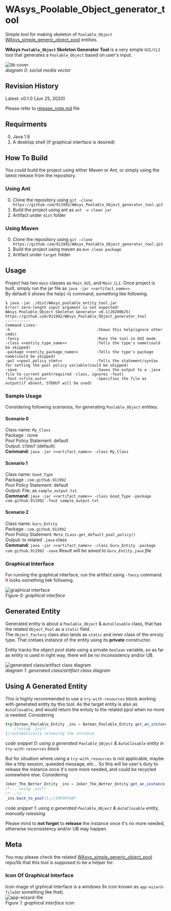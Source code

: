 # WAsys_Poolable_Object_generator_tool
Simple tool for making skeleton of `Poolable_Object` [WAsys_simple_generic_object_pool](https://github.com/911992/WAsys_simple_generic_object_pool) entities.

**WAsys `Poolable_Object` Skeleton Generator Tool** is a very simple `GUI/CLI` tool that generates a `Poolable_Object` based on user's input.  

![lib cover](./_docs/_diagrams/cover.svg)  
*diagram 0: social media vector*

## Revision History
Latest: v0.1.0 (Jun 25, 2020)  

Please refer to [release_note.md](./release_note.md) file  

## Requirments
0. Java 1.8  
1. A desktop shell (if graphical interface is desired)

## How To Build
You could build the project using either Maven or Ant, or simply using the latest release from the repository.  

### Using Ant
0. Clone the repository  using `git -clone https://github.com/911992/WAsys_Poolable_Object_generator_tool.git`
1. Build the project using ant as `ant -v clean jar`
2. Artifact under `dist` folder

### Using Maven
0. Clone the repository  using `git -clone https://github.com/911992/WAsys_Poolable_Object_generator_tool.git`
1. Build the project using maven as `mvn clean package`
2. Artifact under `target` folder

## Usage 
Project has two `main` classes as `Main_GUI`, and `Main_CLI`. Once project is built, simply run the jar file as `java -jar <<artifact_name>>`.  
By default it shows the help(`-h`) command, something like following.
```
$ java -jar ./dist/WAsys_poolable_entity_tool.jar
Error! zero-length input argument is not expected!
WAsys Poolable_Object Skeleton Generator v0.1(20200625)
https://github.com/911992/WAsys_Poolable_Object_generator_tool
-----------
Command Lines:
-h                                      :Shows this help(ignore other cmds)
-fancy                                  :Runs the tool in GUI mode
-class <<entity_type_name>>             :Tells the type's name(could be skipped)
-package <<entity_package_name>>        :Tells the type's package name(could be skipped)
-pol <<pool_policy_stmt>>               :Tells the statement/syntax for setting the pool policy variable(could be skipped)
-save                                   :Saves the output to a .java file to current path(required -class, ignores -fout)
-fout <<file_out>>                      :Specifies the file as output(if absent, STDOUT will be used)
```

### Sample Usage
Considering following scenarios, for generating `Poolable_Object` entities.  

#### Scenario 0
Class name: `My_Class`  
Package : none  
Pool Policy Statement: default  
Output: `STDOUT` (default)  
**Command:** `java -jar <<artifact_name>> -class My_Class`

#### Scenario 1
Class name: `Good_Type`  
Package : `com.github.911992`  
Pool Policy Statement: default  
Output: File, as `sample_output.txt`  
**Command:** `java -jar <<artifact_name>> -class Good_Type -package com.github.911992 -fout sample_output.txt`

#### Scenario 2
Class name: `Guru_Entity`  
Package : `com.github.911992`  
Pool Policy Statement: `Meta_CLass.get_default_pool_policy()`  
Output: to related `.java` class  
**Command:** `java -jar <<artifact_name>> -class Guru_Entity -package com.github.911992 -save` *Result will be saved to `Guru_Entity.java` file*

### Graphical Interface
For running the graphical interface, run the artifact using `-fancy` command. It looks osmething liek following.

![graphical interface](./_docs/_images/graphical_interface_sample.png)  
*Figure 0: graphical interface*

## Generated Entity
Generated entity is about a `Poolable_Object` & `AutoClosable` class, that has the related `Object_Pool` as a `static` field.  
The `Object_Factory` class also lands as `static` and inner class of the enruty type. That cretaes instance of the entity using its **private** constructor.  

Entity tracks the object pool state using a private `boolean` variable, so as far as entity is used in right way, there will be no inconsistency and/or UB.

![generated class/artifact class diagram](./_docs/_diagrams/gen_artifact_class_diagram_partial.svg)  
*diagram 1: generated class/artifact class diagram*

## Using A Generated Entity
This is highly recommended to use a `try-with-resources` block working with generated entity by this tool. As the target entity is also as `AutoClosable`, and would return the entuty to the related ppol when no more is needed. Considering
```java
try(Batman_Poolable_Entity _ins = Batman_Poolable_Entity.get_an_instance();){
    /*using _ins*/
}//automatically releasing the instance
```
*code snippet 0: using a generated `Poolable_Object` & `AutoClosable` entity in `try-with-resources` block*

But for situation where using a `try-with_resources` is not applicable, maybe like a http session, queeded message, etc... So this will be user's duty to release the instance once it's nore more needed, and could be recycled somewhere else. Considering
```java
Joker_The_Better_Entity _ins = Joker_The_Better_Entity.get_an_instance();
/*... using _ins*/
/*...*/
_ins.back_to_pool();//IMPORTANT
```
*code snippet 1: using a generated `Poolable_Object` & `AutoClosable` entity, manually releasing*

Please mind to **not forget** to **release** the instance once it's no more needed, otherwise inconsistency and/or UB may happen.

## Meta
You may please check the related [WAsys_simple_generic_object_pool](https://github.com/911992/WAsys_simple_generic_object_pool) repo/lib that this tool is supposed to be a helper for.

### Icon Of Graphical Interface
Icon image of grphical interface is a windows 9x icon known as `app-wizard-file`(or something like that).  
![app-wizard-file](./src/main/java/wasys/lib/generic_object_pool/entity_tool/icon0.png)  
*Figure 1: graphical interface icon*
